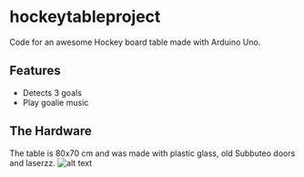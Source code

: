 hockeytableproject
==================
Code for an awesome Hockey board table made with Arduino Uno.

## Features
- Detects 3 goals
- Play goalie music

The Hardware
------
The table is 80x70 cm and was made with plastic glass, old Subbuteo doors and laserzz.
![alt text](https://raw.githubusercontent.com/platinumjesus/hockeytableproject/master/table.jpg)
